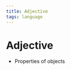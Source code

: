 ```yaml
---
title: Adjective
tags: language
---
```


# Adjective
- Properties of objects








































